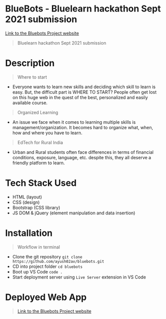 # BlueBots - Bluelearn hackathon Sept 2021 submission
[Link to the Bluebots Project website](https://bluebots.netlify.app/ "BlueBots")

> Bluelearn hackathon Sept 2021 submission

# Description

> Where to start
- Everyone wants to learn new skills and deciding which skill to learn is easy. But, the difficult part is WHERE TO START? People often get lost on this huge web in the quest of the best, personalized and easily available course.

> Organized Learning
- An issue we face when it comes to learning multiple skills is management/organization. It becomes hard to organize what, when, how and where you have to learn.

> EdTech for Rural India
- Urban and Rural students often face differences in terms of financial conditions, exposure, language, etc. despite this, they all deserve a friendly platform to learn.

# Tech Stack Used

- HTML (layout)
- CSS (design)
- Bootstrap (CSS library)
- JS DOM & jQuery (element manipulation and data insertion)

# Installation

> Workflow in terminal
- Clone the git repository `git clone https://github.com/ayush02av/bluebots.git`
- CD into project folder `cd bluebots`
- Boot up VS Code `code .`
- Start deployment server using `Live Server` extension in VS Code

# Deployed Web App

> [Link to the Bluebots Project website](https://bluebots.netlify.app/ "BlueBots")